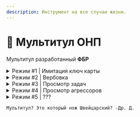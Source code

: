 ```yaml
---
description: Инструмент на все случаи жизни.
---
```


# 👑 Мультитул ОНП

Мультитул разработанный **ФБР**

<details>

<summary>Режим #1 | Имитация ключ карты</summary>

Позволяет взламывать шкафы и двери

Длительность взлома будет зависить от сложности замка.

Альфа Боеголовка - 20 секунд

Чекпоинты - 5 секунд

Остальное - 7 секунд

</details>

<details>

<summary>Режим #2 | Вербовка</summary>

Позволяет завербовать человека в Агента **ОНП**

Условия вербовки:

1. У человека в руках нет оружия
2. Человек не является кастомной ролью

</details>

<details>

<summary>Режим #3 | Просмотр задач</summary>

Позволяет увидеть выполненные и оставшиеся задачи.

Скорость обновления \~5 секунд.

</details>

<details>

<summary>Режим #4 | Просмотр агрессоров</summary>

Позволяет увидеть расстояние до людей, нарушивших нейтралитет с ОНП

</details>

<details>

<summary>Режим #5 | ???</summary>

Г̷̴̴̸̶̷̶̻͓̤͈̲̪̻̥̠̱͎̩̬̫̘̲̫̤̲͂̆̏̂̈́̑̒̑̀͊о̵̶̶̸̸̶̡̨̢̣̤̟͎̩͎͔̯̆͒̒̒̈̄̿̀̿̆͌̀̒̔̈́̕в̵̸̶̸̵̸̨̢̩̱͔͈̹̞̜͎̙̘͈̞̆̓͑̉͛̈́̽́̓͋̆͛͊͝ͅо̵̷̵̶̵̸̴̸̡͙̰̥̥̰͖̗̟̼̩̟͔̗͐̃͂̐͐̓̈́͂̂̊́̀̒̊̕͜͜͠р̸̵̶̵̵̷̶̨̢͎͔̪̣͇̟̭̣̺͖̥̍̑̍̎̎̆̑̊̑͋͜͜͜ͅя̶̵̸̸̸̴̵̴̡̡̧̨̨̢̖̙͔̠͓̳̝͉̱͖̟̈̿͂̀̔͗̇̒̂͂̈́̏͛̄́̀͘͝т̷̷̵̶̸̳̝̗͚̦̠̓͗̇̏̇̆͒͐̕,̷̵̷̷̷̴̶̘̳̺͎̦̜̞̱̮̹͂̔̍̊̓̄̽̀̈́̂̊̽̆̐̉͘͘͜͝ ̷̵̵̵̶̵̡̰͈̠̭̖̼̘͙͚̙̠̀̊̅̆̾̽̀͂́̔͂͘͠͝ͅч̸̷̷̸̷̵̷̶̷̢̢̛̮̘̰͖̠̗̰̤̹̠̩͖͖̫̲͎͈̖̆̓͋̊̒́́̊̔̉͐͊͌̈́͑͝͝т̴̴̵̸̸̶̷̸̧̪͓̬̬̘̙͍̜̜͉̰̤͎̯͓̇̎̔̐̂̒̾̎͊̾̃̀͘͠͝͠о̷̸̷̶̶̵̞̺̥͉͙̥̬̹̙͙͍͍̅́͛̉͐͒͛̆͌͒́͛͝ ̷̸̷̶̶̡̡̢̧͙̟̪̞̼͎̿͑̓̑̎̂̓̔̕э̶̴̶̶̴̷̳͉̮̟̞̙̭̰̫͖̮͌͌̌̌͗̂͗͒̚͠т̷̶̷̶̵̴̴̷̧͓̠͖̩̰͕͍͖̪̦̥̘͇̞͌̅̒̎̊́̈́́͑̊͗̚̕̕о̶̸̵̴̶̴̵̸̧̡̛̻̙̪̟͕͔̱͇͎̥̫̟͎͕͚͒͂̍͛́͋̎͊̒͗͊́͂̑̑̕͘ͅͅг̵̸̴̴̷̶̛̗̣͕̻̼͙͕̱͕̄̈́͗̍͋̋̋̒̌̿͂͜о̷̵̶̷̵̡̝̫̗͚̗̩̎̈́̈̂̄̑̔͑̏̑̆̃̚ ̷̵̵̸̵̷̡̡̢̝͚̬̝͔͔̪͇̱͔͂̌̈́́̐̉̌̅̆̌́͝͠р̶̶̸̵̶̷̵̴̛̛͔̝͉͚̤̝̬͔̟̮͕̂̌͂̓̑͋̇̐̏͋̈́̒͊̀̍́͘̚͜͠ͅе̸̶̸̷̷̵̴̶̧̢̢̺̩̹͍̲͓̞͉͔̘̪̮̟̫͕̇̀̂͐̒̃͂͋̍̑̊̍̀͋̿̚͜͜͝ӝ̶̴̵̶̴̶̸̵̨̝̪̻̤͖̜̬̗̖͔̖͓͍̹͎́̆̀̂̀͂̌̆̑̀̍̊̄͌̀͐̃̀̌̚͝ͅи̸̸̴̶̴̷̛͙̞̰͉͙̖͕̤͓̟̫̺̅͒̋́̓͗̿̉̀̒̇̌͘͜͝м̶̵̴̵̸̵̢̢͕̦̞̬̣͖͉̥̪̹͑̆͑̔̂̾͑͑͒̾̇͜͜ͅа̵̷̶̵̸̵̴̨̢̛͔͙̗͈͉̝͇̰͕̤̒̓̋̈́̈̓̾́͛͝ ̸̷̷̶̴̵̸̨̢͉͖͈͈̳̫̦͔̱͔͙͙̆̈̔͊̿͂̉̋̅̃̈̾͋̊̎̆͜͠͝ͅн̵̴̸̵̴̵̵̺̮̱̤̹͙̮̥̤̰̔̐̉̉̐͑͊͛̃̅̽͆̓́̾͝ͅе̸̶̴̵̸̸̴̸̢̨̧̫̺͓̘͉̜̖͔̠̹̙͕̳͔̞̱̉̆͂̃̾͐̅̊̈́͌̈́̔̇͌́ͅ ̵̶̶̸̸̸̸̧̨̧̡͔͕̻̬̦̣̖̩͉̩͚͂̈́̈͊̔̄͆̄́́́̚͝͠͝д̷̷̶̶̵̷̵̧̢̰̱̫̱̣̩͙̻̙͓̞̞̩̇͒͌͌̀̈͌̂̏̉̅͠͝ͅо̸̸̵̸̵̵̷̫͚̠̰͉̠̙̜͔͚̆̔͒͑͋̀̃̉̓̏͊́͆͜͜͠͝л̸̵̵̷̸̶̱̻̣͙̰͚͖͍͕̩̝͖͈̱̺̍̀̐͂̽͐͝͝͝ͅж̴̵̸̵̴̵̥̪̼̳͔̙̞̩͈̃͋̈͛̄̉̾͠͝н̶̸̴̸̵̨̭̜̲̙͔͙̼̝̊͐̋̅̆̄̓͘͠о̷̶̴̴̷̶̶̨̨̧̘̗̫̬̲̥͚̼͔̤̥͇͆̈̓̓̀̈́̄̈͐̀̓͂̈́̀͌ ̵̷̴̴̴̷̴̶̢̣̺̳̘̯͔̳̭̖̱̖͕͈̰̲̾̋̔̓̆̇͆̎̈́̽͒̊͛͜͠ͅб̷̸̷̸̶̴̧͙͚̦̤̪̼̝͔̝̽̽̀̓̃͐̓́̕ы̵̵̸̸̷̸̸̨̣̻͖̻̤͚͖̤̣̯̉͑͛͒̓̽͆͐͑̈͛̐̌̓̓͊̊̕̕͜͜͝ͅл̶̴̸̷̷̶̢̡͕̺̪̻̘̳͎̟̞̮͋̈͛̂͆͛̎̃̂о̵̵̷̴̷̷̷̢̨̛̝̪̱̪̩̲̝̰̖̣̳̀̽̉̐̄̾̒͛̈́̈́̇͜͠ ̷̴̸̶̸̢̛̰̘̗͚̰̣̝̣̻̃́͌͌͛͒̂̂́͠с̷̶̴̴̶̵̢̢̤̳̞̠̯̩̺͔̬̳͔͐͛͌̓́̾̕̚͝ͅӱ̸̵̸̵̴̴̷̴̧̡̞̤͇̦̘̯̜̬̯͉͉̣̭͉́̌̌̎̊́̆̓̉́̿̀̂̈́̓̆̚ͅщ̸̶̶̸̷̵̸̶̥̥̼͖̪̺̹͍̲͓̲̫̓̓̊͐̃̿̾̆̿̇̈́͊̊̾̏͋̏͗͝е̵̴̸̸̷̵̶̧̢͔̰̥̥̼̯̜̘̝̭͉͑́͆̍̊͌̋̄̀̀͗̀̒̽̕͠с̴̵̷̶̶̴̛̛̲̟̱̝̯͇̘̰̈́̍̍̎̀̽͌͛͠ͅт̵̷̸̸̵̴̸̢͖̖̮͕̜̤͖̹̼̺̤͚̠̪̃͗͂̿͋̊̊̔̈́͒̏͊͘̚в̶̷̵̸̵̴̧̢̛͍̬̭̺̭͈̘͉̟̠͐̾̇͐͌̌̿̉͝о̴̴̸̸̴̷̴̸̴̨̬̺̘͎͚̼̫̩͕̺̰̖̙̺̺̰̰̥̱͈̟̐͋̒̇̈́̒͑͌̆̑̈̉̾̆̚̕̚̚в̴̸̶̴̶̶̶̴̶̢̛̺̜͉̟͙̤͇̫͍̙̱̱̘̱̹̊̓͑͒̏̐̈́̏̓̒̽̉̂́̑̓͘а̴̸̸̵̶̢͈̠͚̠͓̬̃̄̽̍̆͝т̸̸̶̶̶̸̷̧̨̰̞̯̜͎̞̻͚͍̻̱̳̦̣͇̓̂̇́̆̋̎͋̋́͐́ь̵̶̴̵̸̴̷̵̢̡͉̙̰̼̼̠̪̞̺̙̳͈̗̘̬̣̭̈́̐̿͊͒̿͗̅͒̂̊̒͘͠ͅ ̵̴̶̷̵̶̢̨̙͍͔̪̟̜̪̬͐͛̂̂̐͛̏̿͌́̚ѝ̸̴̴̴̵̷̶̴̧͈͔̰̣̟̼͇̠̝̯̝͍̼̥̜͒̓̏͆͊̋̈́́̊̀́͒͐̄̚̕̕͝ͅ ̵̴̴̶̴̷͙̝͎̩̻̤̪͕̇̈́͒͋̔́͘̕͘э̸̶̵̸̷̴̸̴̖̦̥̰̤͚̺̫̩̩̥̟̭͕͉́̏͗̑̔̅̓̂̓̐̏͒̕͝͝͝͠͝ͅт̴̵̶̸̴̶̸̦̘̰̟̥̩̞̝̻̩͈̳̇́͊̀͂͆̊̾́̀͂о̶̴̶̸̶̸̵̸̢̣̤̞̞͕̞̳̣̯̝̖̙̔̽̇̓͑͛̾̇̽̌̿̇͑̌̚̕ ̸̵̶̵̸̴̦͖̥͕̝̭̱̙͔̰͌͛̉̇̓̄̀̇̽̉̆́б̷̷̸̴̴̸̶̴̛̮̼̞̱͉̭̹̝͇̟̬͓̱̥̞̼̙̉̒̆͌̀̑͑̈́̓̒̏̋̀̋͘͘͠а̷̸̶̶̴̭̥͚̻͉̦̯̏̌̐̾̈̍̾̽г̵̷̶̴̷̸̸̛͔̬̰̬̟͉͓̺͓͇̈͆̌̉̇͒̀͗͑̑̐̒͐̕͘͝,̴̴̸̸̴̶̷̴̲̙͓̱̪̘͇̹̗̳̟̱̼͍͕̼͌̉̽̓̔̅̑̎̾͋̇̍͊̕̕ͅͅ ̷̸̵̴̵̷̸̡̘̣͖̣̤͔̥̲̹̳̫͎̰̫̂͗̂̓̿̋̉̓̈́͑̓̈̓̚̚͘͜н̵̸̴̸̸̴̸̡͈͎͖̥̜͓͖̫̣̮̣̺̪̍̌͗͒̓̍̅̾̽̇͠о̸̵̸̸̵̵̵̸̢̡̛̘͎̼͈̫̥̼͉͕̳̰̦͍̣̞̪̗̄̈́̐̀̾̂̊̋͑̾͐̍̅͆̕͘ ̵̴̸̸̶̛̟̻͇͚̦̹̻̻͚̟͑̒̐̾̐̿̅̉̕͠н̴̶̸̸̴̶̴̡̢̨͍͍̜͚̥̠̦̲͉͔͇̫̮͇̞̌̃͌̋̐̇̓͂̑͋̂̊̕͝͠ͅͅӣ̶̶̷̸̷̶̶̨͇̫̦̮̮̘͓̺̔̌̋̀̂́̊̋̓̂̇͒̄͊̂̈́̿̈́͜ͅк̴̷̵̴̵̷̴̧̰͖̳͓̣̭͎͙̫̺̺̥̳͂̋͌̋̅̄̈́̔̓͐̾͝͠͝͝т̸̸̴̵̴̨̗̞̦̠͍̭̤͚̠̱̬͇̎̓̄̂̎̀̑̎͠о̶̸̶̵̴̵̧͚̳̗̦͕̮̿̽̓́̔͑̊͛̆͘͘͜ ̸̴̸̸̸̷̷͉͍̫͇̫͔̤̪̫̰̘̩́̿̒̈́̉̋̒̈́̉̈́̏͑͝н̸̵̴̸̸̴̴̡̢̨̠̥̺̗͇̺͈͚̽͌̍́̀̂͊̄̋̆̀̊̌͝е̴̶̸̵̸̴̸̴̢̧̛̞̮͉͓̝̝̹̠̫̮͖͆̌̈́͒̀̑̎́̔͗̄̇̕̚̕̚ ̴̴̶̴̸̷̶̶̨̨̡͔̣̺̘̩̫̝̼͈̯̱̦̙͚̣̳̝́͌̋́̊̀͗͐̏̈́̎̒͊̃͘͜в̴̷̶̷̶̴̧̲̬̜̙̻̘̙͆͗̀̾̓̈́̐̕͜͠ы̸̷̴̷̵̸̵̷̷̡̧̧̛͙̗̤̞͈̞͉̘̘̝̬̯̣͈͛̆̈́̎́̋̾̋̓͂͑́̔͑͑ж̵̶̴̵̷̴̨̧̛̘̰͍̹̩̺͎̱̘̦̩̭̙̒̍͆̈́̎̓̿̄̕͠͝и̶̷̴̵̴̢̠͈̣̥͓̺͕̪͑̆́͋͌͗͐͘в̴̶̶̷̵̴̳̞̮͓̗̺͖̠͇͊͛̐̔̅̐̀͌̚а̴̴̸̵̴̴̶̢̨̛͕͙͕̦̞̭̠͇̬̲̠̬̪̲͓͋͆̀̐̀̄̀̎͊̐͘͘͘л̷̶̴̵̷̴̸͈̱͙̰̫̻͓̹̗͈̟̺̬̙̎̃̆̊̑̿͌̅͌̈́́̌̎̓̕̚̚ ̶̶̶̴̸̧̯̜̠͓̹͙̒̊̅̆̂̒͆̓͆͘и̵̷̵̸̷̵̷̴̷̧̠͕̯̖͍̺̼̝͓̘̘͎͚̒͐̎̓̒̑͂͛̇̃̈́̃̈́͆̕̕ ̷̸̷̵̷̵̸̛̩͍̩̪̟̪̻̞̥͓̠͓̫̩̬̂͐̽̂̀̈́̒͛̕̕̕͝͝н̷̶̴̵̸̸̶̡̨̝̱͉͙̹͍̟̣̥͇͒̿͆̉̔̆̐̄͌̐͛͒̓͋̕ӗ̵̸̵̷̸̷̴̶̴̢̧̨̡̪̗̳͕̟͖͙̞̮͎̟̫̻̺͓̝̦̗̇̿̿̈́̓̑̌͌̑̄̿͂̿̃̈͜͠ ̵̶̴̴̸̴̵̴̶̧̩͎͔̜̙͇͓͙͕͔̬̟̯̗̦̬̆́̔̈́͂̅̓̒̾́̅̉̈́̿̌͐͋͌͜ͅм̷̴̸̸̷̷̶̸̛̞̲̞̗̖̳͚͙̩̦͕̥̣͇͔͍̞̙͕̩͒̏̎̈́̿́͐̀̔͘͝о̸̴̴̸̷̸̸̵̴̢̪̟̠͓̘̤̰̖͓̜̤̠̜̣̳͔̱̋̿̈́̒̏̇̾̑̅̅͌̿̐̂̀̓г̴̴̵̸̶̸̨̢̻̰̰̰̥͎̱͉̰̫͙͌͒̈͂̈́́̏̐̚͠ ̵̵̵̸̷̵̵̸̵̡̧̛̣̟̯̗̻̖̮͔̩̫̻̗̤̈͒͑̏͂̈́̐͑̈͂͋̐́̊̅̀̓͘ͅд̵̵̶̴̸̷̸̧̛̛͓̻͙͈͙̻̗̬̥̹̦̙̙̅̈̓̉̇͑̏̃̇͌̓̄͂͂͘ӧ̶̷̴̷̶̵̨̛̛͙͙͎̺̘͕͍̲̮̥̏͂̾͛̐̓̄͘к̸̵̶̷̶̵̴̢̧̦̥̻͉̯͖̠̲̳͇̫̃̔̿̅̃͛͋͂̐̓̀͋́͝ͅа̶̷̵̷̶̖͓̬͖͚͓̜͇͚͆̐̽̍̇́̈́ͅз̵̴̸̶̶̡̨̡̖̟̃̐͂̂̏̋͝͠а̶̶̵̷̴̯͕̫̯̰͙̌̒͌͐̔̽̽́̂̕т̶̴̵̴̷̵̷̜͔̘͙̦͉͕̙̝̣̟̱̼̫̊̅̈̐̈́̈́̂̈́̽̏̀͘̚ь̸̴̸̸̴̸̧̢̗͚̩̲̗̜̂̇̎̀̅̿͛̐̔́̓͗̃͒͝,̵̶̷̶̸̸̷̡̢̧̨̛̺̙͖̟̻̪̤͚͙̦̦͚͔̪́̔̌̋̆͌̃̄̇͘̚ͅͅ ̷̵̸̴̵̵̵̸̧̢̛̬̼͖̰̰̟͔̙̫̜̝̍͊̒̒̓͗̏̍̉̉̈́̇̐͛̌̍͜͝ͅч̸̴̶̶̶̴̸̵̵̨̳͎̠̪̳̠̰̜̯͚͓̩̥͉̝̫̫̿̇͒͑̒̓̋̔͗̈́̿̆͆͛̾̔͑͝͠т̵̴̶̵̷̫̼̣̼͈̞̖̰͒̈́͒̌͐͊͋̋̌̐̃̽̀͜о̷̶̴̸̸̸̶̜̬̩̫͉͇͉̝̣̾̋͂̂̋̀̾̅͐̈́̈̆̔͑̋͘̚͜͠ ̴̶̴̸̶̶̢̟̤̭͈̠̩̬͈̙͇̺̳̄̒͌͐͌͂̓̌͂͑́͆͜т̴̵̵̴̴̵̷̸̨̡͈̫̰̮̬͙͖͔̗̖̣͉̥͋͑͒̄̍͋̈̋̓͛̚̚͘͝͝ͅа̴̶̷̶̸̸̴̶̡̨̛͓̣͎̟̯̻̰̜͚̼̹̹͇̭͍̐̈́̈́́͆̎͐̊̈́̍̾̈́̀̚̚к̴̴̸̸̶̶̴̡̡͔̻͈͕͙̖̺̣̙̤͕͔̎͋̓̀̈̒͐́̄̒̇̕̕̕̚͝͝о̷̷̵̵̷̶̶̵̢̢̧̩̟͖̥̪̹̥͙̦̦̱̗̠̓͌̃̇̆́̈́̇̐̌͛̿̀͊̕ͅй̷̸̶̶̴̸̴̷̷̧͈̻͚̥̥̮̠̠̼͓̻͈̙͎̘͕̮͇̈́̏̈́̑͆̓̄̿̀̈́̃͊̐̅̾̕̕̕͘͠ͅͅ ̵̵̶̸̴͖̗̥͍͔̠̉̅̉̆̈́̍̔̑̆р̵̸̵̸̸̸̶̷̧̢̢̢̘͖̟̠̫͚̗͈̦͙̩̦͓̈́̔̅̋̉͋̒͊̑̈̈́̈̚͘е̸̴̵̶̸̸̼͉̥͙͎̠͉̺̪̽̏̊̐͒̃́̽̔̓̚͝͝ж̴̵̵̸̶̸̹̤̙̥͙̬̭̝̬̲̖̙͂̊͛̽͐͑͌̀̈̎̏͝и̶̴̴̵̴̵̸͍̗̫̪̬̜̘͙̳̱̮̤̰̫͊̏̂̓́̋̂͋͛м̸̶̵̶̵̶̸̩̺͖̭͓̟̯̥̰̟̟̗̘͗͆̊͋̐͆̏͒̅͛̒̔͑̊͂͜ ̶̵̶̸̸̴̴̷̘̺̖̪͕̰̖̺̬̬͙̼̥͕͈̔̌̈́̓̒̉̒̈̅̊̔̈́̈́͊̕͜͝ͅс̴̸̷̷̶̷̸̛̠̼̤͇̣̘͈̯̯͚͕̣̳̤̥̅͌̇͛̌̓̈́̇̓̅̾͂̍̚͝у̴̷̵̸̶̵̸̧̡̗͔͚̦̯̦̪̹̦̌͋̐̄̏͛́͊͂̈͋͋̕͜щ̸̴̷̴̶̨͓̞̼͙̜̩̱̥͚̞̌͋̽̒̈́̌̽͒̀͠е̶̸̵̸̷̸̷̳͈͔͖̞̣̮̬̤͉̲͈̭̔̄̒́̀͒́̊̌̕с̶̷̶̷̴̶̡̜͎͔̟̟̰̫̙̺̘̩̗̣̅̀͊̆̃́̚͠ͅт̶̸̵̴̷̵̨̧͎̳̪̠̤̗̯͕̰͇̪̿̊̅̂̇̈́͗̉͑͝͝͝в̸̵̶̷̸̶̨̙̭̣̫̲̖̲̠̱̊͒̑͛̓͆̒̔́̎̀͜͝ў̵̶̵̷̸̷̟̰͎͔͇̤͈̀̓͊̆̐͊̃̿̚͜ͅѐ̵̵̵̸̸̴̨̥͎̼̫͉̙̩̠̓́̈́͂͂͑̚̚͜т̵̵̵̴̵̴̸̶̨̦̪͖̟̤̼͉̬͉̪͕̻͎͚̻͔̍̉̍̎̈͒̅̌̅̕̚̕̚͝

</details>

`Мультитул? Это который нож Швейцарский? -Др. Д.`
